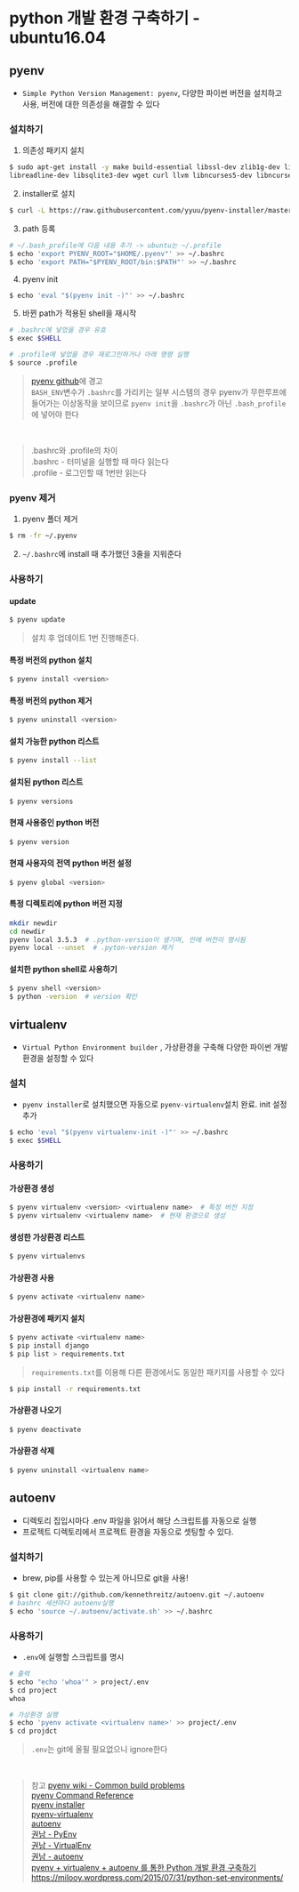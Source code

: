 # python 개발 환경 구축하기 - ubuntu16.04

## pyenv
* `Simple Python Version Management: pyenv`, 다양한 파이썬 버전을 설치하고 사용, 버전에 대한 의존성을 해결할 수 있다

### 설치하기

1. 의존성 패키지 설치
```sh
$ sudo apt-get install -y make build-essential libssl-dev zlib1g-dev libbz2-dev \
libreadline-dev libsqlite3-dev wget curl llvm libncurses5-dev libncursesw5-dev xz-utils
```

2. installer로 설치
```sh
$ curl -L https://raw.githubusercontent.com/yyuu/pyenv-installer/master/bin/pyenv-installer | bash
```

3. path 등록
```sh
# ~/.bash_profile에 다음 내용 추가 -> ubuntu는 ~/.profile
$ echo 'export PYENV_ROOT="$HOME/.pyenv"' >> ~/.bashrc
$ echo 'export PATH="$PYENV_ROOT/bin:$PATH"' >> ~/.bashrc
```

4. pyenv init
```sh
$ echo 'eval "$(pyenv init -)"' >> ~/.bashrc
```

5. 바뀐 path가 적용된 shell을 재시작
```sh
# .bashrc에 넣었을 경우 유효
$ exec $SHELL

# .profile에 넣었을 경우 재로그인하거나 아래 명령 실행
$ source .profile
```
> [pyenv github](https://github.com/yyuu/pyenv)에 경고  
`BASH_ENV`변수가 `.bashrc`를 가리키는 일부 시스템의 경우 pyenv가 무한루프에 들어가는 이상동작을 보이므로 `pyenv init`을 `.bashrc`가 아닌 `.bash_profile`에 넣어야 한다  

</br>

> .bashrc와 .profile의 차이  
.bashrc - 터미널을 실행할 때 마다 읽는다   
.profile - 로그인할 때 1번만 읽는다

### pyenv 제거
1. pyenv 폴더 제거
```sh
$ rm -fr ~/.pyenv
```
2. `~/.bashrc`에 install 때 추가했던 3줄을 지워준다 

### 사용하기

#### update
```sh
$ pyenv update
```
> 설치 후 업데이트 1번 진행해준다.

#### 특정 버전의 python 설치
```sh
$ pyenv install <version>
```

#### 특정 버전의 python 제거
```sh
$ pyenv uninstall <version>
```

#### 설치 가능한 python 리스트
```sh
$ pyenv install --list
```

#### 설치된 python 리스트
```sh
$ pyenv versions
```
#### 현재 사용중인 python 버전
```sh
$ pyenv version
```
#### 현재 사용자의 전역 python 버전 설정
```sh
$ pyenv global <version>
```

#### 특정 디렉토리에 python 버전 지정
```sh
mkdir newdir
cd newdir
pyenv local 3.5.3  # .python-version이 생기며, 안에 버전이 명시됨
pyenv local --unset  # .pyton-version 제거
```

#### 설치한 python shell로 사용하기
```sh
$ pyenv shell <version>
$ python -version  # version 확인
```

## virtualenv
* `Virtual Python Environment builder` , 가상환경을 구축해 다양한 파이썬 개발환경을 설정할 수 있다

### 설치
* `pyenv installer`로 설치했으면 자동으로 `pyenv-virtualenv`설치 완료. init 설정 추가
```sh
$ echo 'eval "$(pyenv virtualenv-init -)"' >> ~/.bashrc
$ exec $SHELL
```

### 사용하기

#### 가상환경 생성
```sh
$ pyenv virtualenv <version> <virtualenv name>  # 특정 버전 지정
$ pyenv virtualenv <virtualenv name>  # 현재 환경으로 생성
```

#### 생성한 가상환경 리스트
```sh
$ pyenv virtualenvs
```

#### 가상환경 사용
```sh
$ pyenv activate <virtualenv name>
```

#### 가상환경에 패키지 설치
```sh
$ pyenv activate <virtualenv name>
$ pip install django
$ pip list > requirements.txt
```
> `requirements.txt`를 이용해 다른 환경에서도 동일한 패키지를 사용할 수 있다  
```sh
$ pip install -r requirements.txt
```

#### 가상환경 나오기
```sh
$ pyenv deactivate
```

#### 가상환경 삭제
```sh
$ pyenv uninstall <virtualenv name>
```

## autoenv
* 디렉토리 집입시마다 .env 파일을 읽어서 해당 스크립트를 자동으로 실행
* 프로젝트 디렉토리에서 프로젝트 환경을 자동으로 셋팅할 수 있다.

### 설치하기
* brew, pip를 사용할 수 있는게 아니므로 git을 사용!
```sh
$ git clone git://github.com/kennethreitz/autoenv.git ~/.autoenv
# bashrc 세션마다 autoenv실행
$ echo 'source ~/.autoenv/activate.sh' >> ~/.bashrc
```

### 사용하기
* `.env`에 실행할 스크립트를 명시
```sh
# 출력
$ echo "echo 'whoa'" > project/.env
$ cd project
whoa

# 가상환경 실행
$ echo 'pyenv activate <virtualenv name>' >> project/.env
$ cd projdct
```
> `.env`는 git에 올필 필요없으니 ignore한다

<br/> 

> 참고
[pyenv wiki - Common build problems](https://github.com/yyuu/pyenv/wiki/Common-build-problems)  
[pyenv Command Reference](https://github.com/yyuu/pyenv/blob/master/COMMANDS.md)  
[pyenv installer](https://github.com/yyuu/pyenv-installer)  
[pyenv-virtualenv](https://github.com/yyuu/pyenv-virtualenv)  
[autoenv](https://github.com/kennethreitz/autoenv)  
[권남 - PyEnv](http://kwonnam.pe.kr/wiki/python/pyenv)  
[권남 - VirtualEnv](http://kwonnam.pe.kr/wiki/python/virtualenv)  
[권남 - autoenv](http://kwonnam.pe.kr/wiki/linux/autoenv)  
[pyenv + virtualenv + autoenv 를 통한 Python 개발 환경 구축하기](https://dobest.io/how-to-set-python-dev-env/)  
https://milooy.wordpress.com/2015/07/31/python-set-environments/
